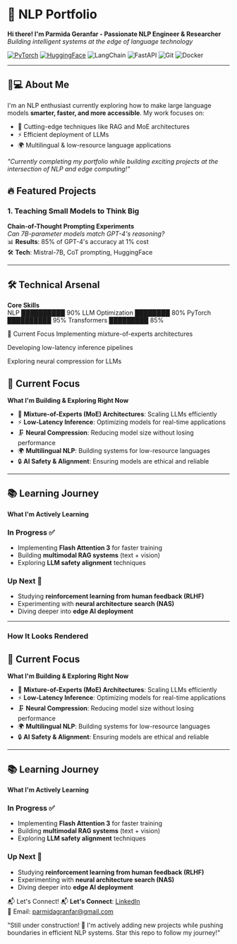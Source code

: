 # 🚀 NLP  Portfolio  
**Hi there! I'm Parmida Geranfar - Passionate NLP Engineer & Researcher**  
*Building intelligent systems at the edge of language technology*

[![PyTorch](https://img.shields.io/badge/PyTorch-EE4C2C?logo=pytorch)](https://pytorch.org/)
[![HuggingFace](https://img.shields.io/badge/HuggingFace-FFD21F?logo=huggingface)](https://huggingface.co/yourprofile)
![LangChain](https://img.shields.io/badge/LangChain-FFD21F?logo=langchain&logoColor=black)
![FastAPI](https://img.shields.io/badge/FastAPI-009688?logo=fastapi&logoColor=white)
![Git](https://img.shields.io/badge/Git-F05032?logo=git&logoColor=white)
![Docker](https://img.shields.io/badge/Docker-2496ED?logo=docker&logoColor=white) 


---

## 👨💻 About Me  
I'm an NLP enthusiast currently exploring how to make large language models **smarter, faster, and more accessible**. My work focuses on:

- 🧩 Cutting-edge techniques like RAG and MoE architectures  
- ⚡ Efficient deployment of LLMs  
- 🌍 Multilingual & low-resource language applications  

*"Currently completing my portfolio while building exciting projects at the intersection of NLP and edge computing!"*



## 🔥 Featured Projects

### 1. Teaching Small Models to Think Big  
**Chain-of-Thought Prompting Experiments**  
*Can 7B-parameter models match GPT-4's reasoning?*  
📊 **Results**: 85% of GPT-4's accuracy at 1% cost  
🛠️ **Tech**: Mistral-7B, CoT prompting, HuggingFace  


---

## 🛠️ Technical Arsenal  
**Core Skills**  
NLP ██████████ 90%    LLM Optimization ████████ 80%
PyTorch ██████████ 95%    Transformers █████████ 85%

🌟 Current Focus
Implementing mixture-of-experts architectures

Developing low-latency inference pipelines

Exploring neural compression for LLMs

## 🌟 Current Focus  
**What I'm Building & Exploring Right Now**  

- 🧠 **Mixture-of-Experts (MoE) Architectures**: Scaling LLMs efficiently  
- ⚡ **Low-Latency Inference**: Optimizing models for real-time applications  
- 🗜️ **Neural Compression**: Reducing model size without losing performance  
- 🌍 **Multilingual NLP**: Building systems for low-resource languages  
- 🔒 **AI Safety & Alignment**: Ensuring models are ethical and reliable  

---

## 📚 Learning Journey  
**What I'm Actively Learning**  

### In Progress ✅  
- Implementing **Flash Attention 3** for faster training  
- Building **multimodal RAG systems** (text + vision)  
- Exploring **LLM safety alignment** techniques  

### Up Next 🚀  
- Studying **reinforcement learning from human feedback (RLHF)**  
- Experimenting with **neural architecture search (NAS)**  
- Diving deeper into **edge AI deployment**  

---

### How It Looks Rendered  
## 🌟 Current Focus  
**What I'm Building & Exploring Right Now**  

- 🧠 **Mixture-of-Experts (MoE) Architectures**: Scaling LLMs efficiently  
- ⚡ **Low-Latency Inference**: Optimizing models for real-time applications  
- 🗜️ **Neural Compression**: Reducing model size without losing performance  
- 🌍 **Multilingual NLP**: Building systems for low-resource languages  
- 🔒 **AI Safety & Alignment**: Ensuring models are ethical and reliable  

---

## 📚 Learning Journey  
**What I'm Actively Learning**  

### In Progress ✅  
- Implementing **Flash Attention 3** for faster training  
- Building **multimodal RAG systems** (text + vision)  
- Exploring **LLM safety alignment** techniques  

### Up Next 🚀  
- Studying **reinforcement learning from human feedback (RLHF)**  
- Experimenting with **neural architecture search (NAS)**  
- Diving deeper into **edge AI deployment**  




📬 Let's Connect!
📬 **Let's Connect**: [LinkedIn](https://www.linkedin.com/in/parmida-granfar/)  
📧 Email: parmidagranfar@gmail.com

"Still under construction! 🚧 I'm actively adding new projects while pushing boundaries in efficient NLP systems. Star this repo to follow my journey!"
